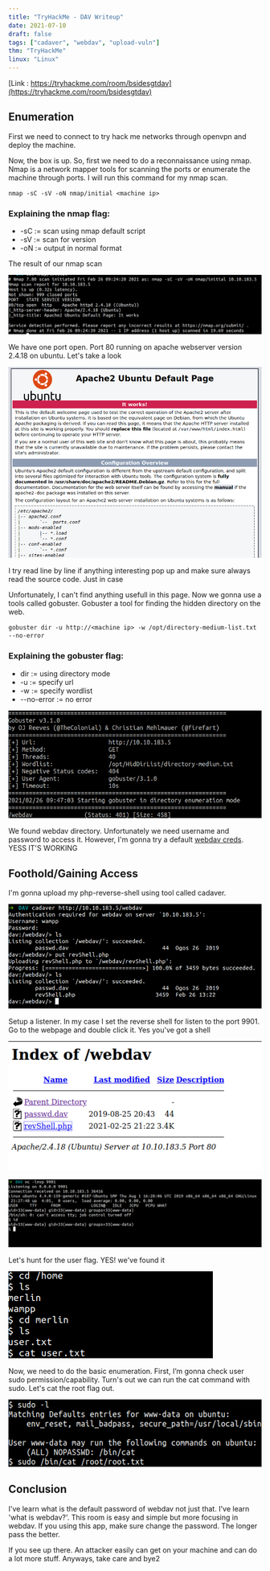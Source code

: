 ```yaml
---
title: "TryHackMe - DAV Writeup"
date: 2021-07-10
draft: false
tags: ["cadaver", "webdav", "upload-vuln"]
thm: "TryHackMe"
linux: "Linux"
---
```


[Link : https://tryhackme.com/room/bsidesgtdav](https://tryhackme.com/room/bsidesgtdav)

## Enumeration

First we need to connect to try hack me networks through openvpn and deploy the machine. 

Now, the box is up. So, first we need to do a reconnaissance using nmap. Nmap is a network mapper tools for scanning the ports or enumerate the machine through ports. I will run this command for my nmap scan.

```
nmap -sC -sV -oN nmap/initial <machine ip>
```

### Explaining the nmap flag:
* -sC := scan using nmap default script
* -sV := scan for version
* -oN := output in normal format

The result of our  nmap scan

![2](2.png)

We have one port open. Port 80 running on apache webserver version 2.4.18 on ubuntu. Let's take a look

![3](3.png)

I try read line by line if anything interesting pop up and make sure always read the source code. Just in case

Unfortunately, I can't find anything usefull in this page. Now we gonna use a tools called gobuster. Gobuster a tool for finding the hidden directory on the web.

```
gobuster dir -u http://<machine ip> -w /opt/directory-medium-list.txt --no-error
```

### Explaining the gobuster flag:
* dir	  := using directory mode
* -u		:= specify url
* -w		:= specify wordlist
* --no-error := no error

![4](4.png)

We found webdav directory. Unfortunately we need username and password to access it.
However, I'm gonna try a default [webdav creds](https://thisiszzzombie.blogspot.com/2011/12/webdav-xampp-1.html). YESS IT'S WORKING

## Foothold/Gaining Access

I'm gonna upload my php-reverse-shell using tool called cadaver. 

![5](5.png)

Setup a listener. In my case I set the reverse shell for listen to the port 9901. Go to the webpage and double click it. Yes you've got a shell

![6](6.png)

![7](7.png)

Let's hunt for the user flag. YES! we've found it

![8](8.png)

Now, we need to do the basic enumeration. First, I’m gonna check user sudo permission/capability. Turn's out we can run the cat command with sudo. Let's cat the root flag out.

![9](9.png)

## Conclusion

I've learn what is the default password of webdav not just that. I've learn 'what is webdav?'. This room is easy and simple but more focusing in webdav. If you using this app, make sure change the password. The longer pass the better.

If you see up there. An attacker easily can get on your machine and can do a lot more stuff. Anyways, take care and  bye2